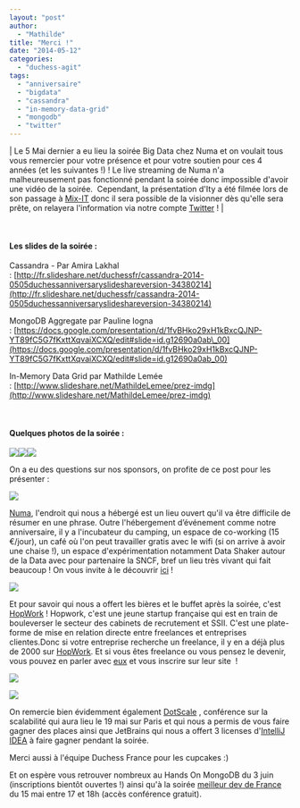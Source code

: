```yaml
---
layout: "post"
author: 
  - "Mathilde"
title: "Merci !"
date: "2014-05-12"
categories: 
  - "duchess-agit"
tags: 
  - "anniversaire"
  - "bigdata"
  - "cassandra"
  - "in-memory-data-grid"
  - "mongodb"
  - "twitter"
---
```


| Le 5 Mai dernier a eu lieu la soirée Big Data chez Numa et on voulait tous vous remercier pour votre présence et pour votre soutien pour ces 4 années (et les suivantes !) ! Le live streaming de Numa n'a malheureusement pas fonctionné pendant la soirée donc impossible d'avoir une vidéo de la soirée.  Cependant, la présentation d'Ity a été filmée lors de son passage à [Mix-IT](http://www.mix-it.fr/) donc il sera possible de la visionner dès qu'elle sera prête, on relayera l'information via notre compte [Twitter](https://twitter.com/duchessfr) ! |

 

#### Les slides de la soirée :

Cassandra - Par Amira Lakhal : [http://fr.slideshare.net/duchessfr/cassandra-2014-0505duchessanniversaryslideshareversion-34380214](http://fr.slideshare.net/duchessfr/cassandra-2014-0505duchessanniversaryslideshareversion-34380214)

MongoDB Aggregate par Pauline Iogna : [https://docs.google.com/presentation/d/1fvBHko29xH1kBxcQJNP-YT89fC5G7fKxttXqvaiXCXQ/edit#slide=id.g12690a0ab\_00](https://docs.google.com/presentation/d/1fvBHko29xH1kBxcQJNP-YT89fC5G7fKxttXqvaiXCXQ/edit#slide=id.g12690a0ab_00)

In-Memory Data Grid par Mathilde Lemée : [http://www.slideshare.net/MathildeLemee/prez-imdg](http://www.slideshare.net/MathildeLemee/prez-imdg)

 

#### Quelques photos de la soirée :

![](/assets/2014/05/2014-05-12-merci/13964302679_8fae468c7d.jpg)![](/assets/2014/05/2014-05-12-merci/13964286787_f26761fffc.jpg)![](/assets/2014/05/2014-05-12-merci/14147643611_faeb309b50.jpg)

On a eu des questions sur nos sponsors, on profite de ce post pour les présenter :

[![](/assets/2014/05/2014-05-12-merci/Logo%20numa.png)](https://www.numaparis.com/)

[Numa](https://www.numaparis.com/), l'endroit qui nous a hébergé est un lieu ouvert qu'il va être difficile de résumer en une phrase. Outre l'hébergement d’événement comme notre anniversaire, il y a l'incubateur du camping, un espace de co-working (15 €/jour), un café où l'on peut travailler gratis avec le wifi (si on arrive à avoir une chaise !), un espace d'expérimentation notamment Data Shaker autour de la Data avec pour partenaire la SNCF, bref un lieu très vivant qui fait beaucoup ! On vous invite à le découvrir [ici](https://www.numaparis.com/) !

[![](/assets/2014/05/2014-05-12-merci/logo-Hopwork1.png)](http://www.hopwork.com)

Et pour savoir qui nous a offert les bières et le buffet après la soirée, c'est [HopWork](http://www.hopwork.com/) ! Hopwork, c'est une jeune startup française qui est en train de bouleverser le secteur des cabinets de recrutement et SSII. C'est une plate-forme de mise en relation directe entre freelances et entreprises clientes.Donc si votre entreprise recherche un freelance, il y en a déjà plus de 2000 sur [HopWork](http://www.hopwork.com/). Et si vous êtes freelance ou vous pensez le devenir, vous pouvez en parler avec [eux](https://twitter.com/hopwork) et vous inscrire sur leur site  !

[![](/assets/2014/05/2014-05-12-merci/logo-dotscale.jpg)](http://www.dotscale.eu/)

[![](/assets/2014/05/2014-05-12-merci/logo_intellij_idea.gif)](http://www.dotscale.eu/)

On remercie bien évidemment également [DotScale](http://www.dotscale.eu/) , conférence sur la scalabilité qui aura lieu le 19 mai sur Paris et qui nous a permis de vous faire gagner des places ainsi que JetBrains qui nous a offert 3 licenses d'[IntelliJ IDEA](http://www.jetbrains.com/idea/) à faire gagner pendant la soirée.

Merci aussi à l'équipe Duchess France pour les cupcakes :)

Et on espère vous retrouver nombreux au Hands On MongoDB du 3 juin (inscriptions bientôt ouvertes !) ainsi qu'à la soirée [meilleur dev de France](http://lemeilleurdevdefrance.com/2014/) du 15 mai entre 17 et 18h (accès conférence gratuit).
